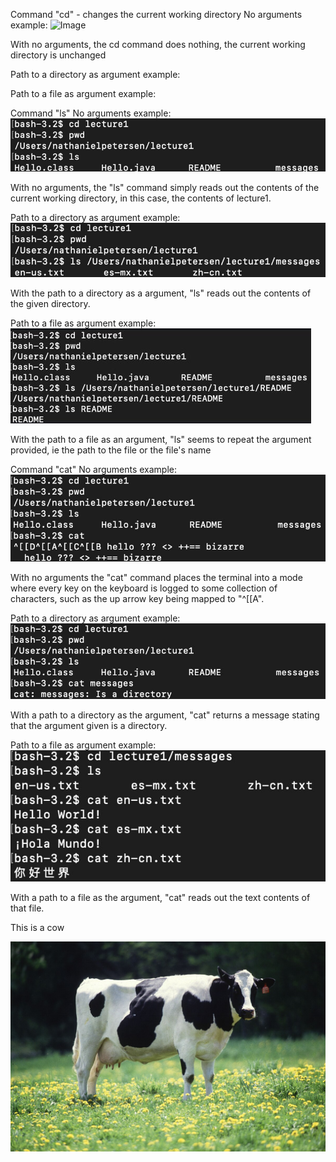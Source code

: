 Command "cd" - changes the current working directory
No arguments example:
![Image](https://njpetersen.github.io/cse15l-lab-reports/example1.jpg)

With no arguments, the cd command does nothing, the current working directory is unchanged


Path to a directory as argument example:

Path to a file as argument example:

Command "ls"
No arguments example:
![Image](example4.jpg)

With no arguments, the "ls" command simply reads out the contents of the current working directory, in this case, the contents of lecture1.


Path to a directory as argument example:
![Image](example5.jpg)

With the path to a directory as a argument, "ls" reads out the contents of the given directory.

Path to a file as argument example:
![Image](example6.jpg)

With the path to a file as an argument, "ls" seems to repeat the argument provided, ie the path to the file or the file's name

Command "cat"
No arguments example:
![Image](example7.jpg)

With no arguments the "cat" command places the terminal into a mode where every key on the keyboard is logged to some collection of characters, such as the up arrow key being mapped to "^[[A".

Path to a directory as argument example:
![Image](example8.jpg)

With a path to a directory as the argument, "cat" returns a message stating that the argument given is a directory. 

Path to a file as argument example:
![Image](example9.jpg)

With a path to a file as the argument, "cat" reads out the text contents of that file.


This is a cow

![Image](Cow_female_black_white.jpg)



